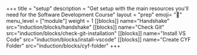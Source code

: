 +++
title = "setup"
description = "Get setup with the main resources you'll need for the Software Development Course"
layout = "prep"
emoji= "🧰"
menu_level = ["module"]
weight = 1
[[blocks]]
name="Handshake"
src="induction/blocks/handshake"
[[blocks]]
name="Check Git"
src="induction/blocks/check-git-installation"
[[blocks]]
name="Install VS Code"
src="induction/blocks/install-vscode"
[[blocks]]
name="Create CYF Folder"
src="induction/blocks/cyf-folder"
+++
